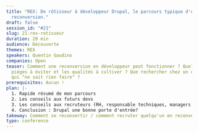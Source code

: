 ```yaml
---
title: "REX: De rôtisseur à développeur Drupal, le parcours typique d'une
  reconversion."
draft: false
session_id: "#21"
slug: 21-rex-rotisseur
duration: 20 min
audience: Découverte
themes: REX
speakers: Quentin Gaudino
companies: Open
teaser: Comment une reconversion en développeur peut fonctionner ? Quel sont les
  pièges à éviter et les qualités à cultiver ? Que rechercher chez un candidat
  qui "ne sait rien faire" ?
prerequisites: Aucun !
plan: |-
  1. Rapide résumé de mon parcours
  2. Les conseils aux futurs devs
  3. Les conseils aux recruteurs (RH, responsable techniques, managers etc...)
  4. Conclusion : Drupal une bonne porte d'entrée?
takeway: Comment se reconvertir / comment recruter quelqu'un en reconversion.
type: conference
---
```

